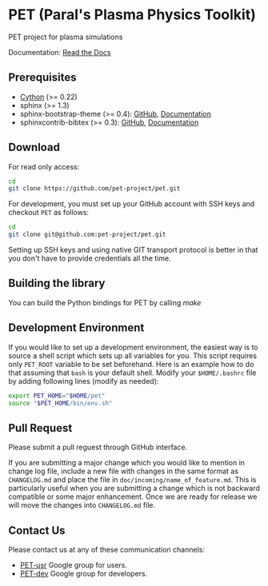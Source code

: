 
# PET (Paral's Plasma Physics Toolkit) #

PET project for plasma simulations

Documentation: [Read the Docs](http://pet.readthedocs.org/en/latest/)

## Prerequisites ##

* [Cython](http://www.cython.org) (>= 0.22)
* sphinx (>= 1.3)
* sphinx-bootstrap-theme (>= 0.4):
  [GitHub](http://github.com/mcmtroffaes/sphinxcontrib-bibtex/),
  [Documentation](http://sphinxcontrib-bibtex.readthedocs.org/en/latest/)
* sphinxcontrib-bibtex (>= 0.3):
  [GitHub](http://github.com/mcmtroffaes/sphinxcontrib-bibtex/),
  [Documentation](http://sphinxcontrib-bibtex.readthedocs.org/)

## Download ##

For read only access:

```bash
cd
git clone https://github.com/pet-project/pet.git
```

For development, you must set up your GitHub account with SSH keys and checkout
`PET` as follows:

```bash
cd
git clone git@github.com:pet-project/pet.git
```

Setting up SSH keys and using native GIT transport protocol is better in that
you don't have to provide credentials all the time.

## Building the library ##

You can build the Python bindings for PET by calling *make*

## Development Environment ##

If you would like to set up a development environment, the easiest way is to
source a shell script which sets up all variables for you. This script requires
only `PET_ROOT` variable to be set beforehand. Here is an example how to do
that assuming that `bash` is your default shell. Modify your `$HOME/.bashrc`
file by adding following lines (modify as needed):

```bash
export PET_HOME="$HOME/pet"
source "$PET_HOME/bin/env.sh"
```

## Pull Request ##

Please submit a pull reguest through GitHub interface.

If you are submitting a major change which you would like to mention in change
log file, include a new file with changes in the same format as `CHANGELOG.md`
and place the file in `doc/incoming/name_of_feature.md`. This is particularly
useful when you are submitting a change which is not backward compatible or
some major enhancement. Once we are ready for release we will move the changes
into `CHANGELOG.md` file.

## Contact Us ##

Please contact us at any of these communication channels:
* [PET-usr](https://groups.google.com/forum/#!forum/pet-usr) Google group for
  users.
* [PET-dev](https://groups.google.com/forum/#!forum/pet-dev) Google group for
  developers.
